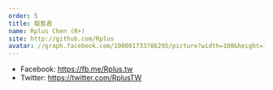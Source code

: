 ```yaml
---
order: 5
title: 龍套君
name: Rplus Chen (R+)
site: http://github.com/Rplus
avatar: //graph.facebook.com/100001733786295/picture?width=100&height=100
---
```


* Facebook: <https://fb.me/Rplus.tw>
* Twitter: <https://twitter.com/RplusTW>
